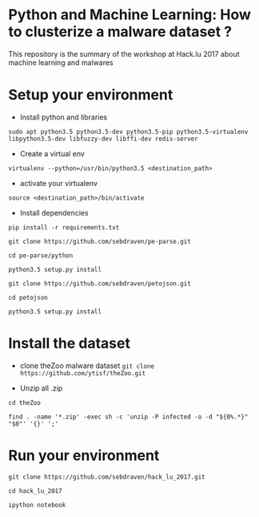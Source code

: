 Python and Machine Learning: How to clusterize a malware dataset ?
======================================

This repository is the summary of the workshop at Hack.lu 2017 about machine learning and malwares

Setup your environment
======================

* Install python and libraries

`sudo apt python3.5 python3.5-dev python3.5-pip python3.5-virtualenv libpython3.5-dev libfuzzy-dev libffi-dev redis-server`

* Create a virtual env

`virtualenv --python=/usr/bin/python3.5 <destination_path>`

* activate your virtualenv

`source <destination_path>/bin/activate`

* Install dependencies

`pip install -r requirements.txt`

`git clone https://github.com/sebdraven/pe-parse.git`

`cd pe-parse/python`

`python3.5 setup.py install`

`git clone https://github.com/sebdraven/petojson.git`

`cd petojson`

`python3.5 setup.py install`

Install the dataset
===================

* clone theZoo malware dataset
`git clone https://github.com/ytisf/theZoo.git`


* Unzip all .zip

`cd theZoo`

`find . -name '*.zip' -exec sh -c 'unzip -P infected -o -d "${0%.*}" "$0"' '{}' ';'`


Run your environment
====================

`git clone https://github.com/sebdraven/hack_lu_2017.git`

`cd hack_lu_2017`

`ipython notebook`



 
